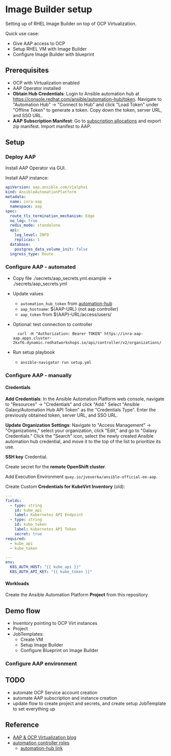 # Image Builder setup

Setting up of RHEL Image Builder on top of OCP Virtualization.

Quick use case:

- Give AAP access to OCP
- Setup RHEL VM with Image Builder
- Configure Image Builder with blueprint

## Prerequisites

- OCP with Virtualization enabled
- AAP Operator installed
- **Obtain Hub Credentials**: Login to Ansible automation hub at <https://console.redhat.com/ansible/automation-hub/token>. Navigate to "Automation Hub" -> "Connect to Hub" and click "Load Token" under "Offline Token" to generate a token. Copy down the token, server URL, and SSO URL.
- **AAP Subscription Manifest**: Go to [subscription allocations](https://access.redhat.com/management/subscription_allocations) and export zip manifest.
Import manifest to AAP.

## Setup

### Deploy AAP

Install AAP Operator via GUI.

Install AAP instance:

```yaml
apiVersion: aap.ansible.com/v1alpha1
kind: AnsibleAutomationPlatform
metadata:
  name: inra-aap
  namespace: aap
spec:
  route_tls_termination_mechanism: Edge
  no_log: true
  redis_mode: standalone
  api:
    log_level: INFO
    replicas: 1
  database:
    postgres_data_volume_init: false
  ingress_type: Route
```

### Configure AAP - automated

- Copy file ./secrets/aap_secrets.yml.example -> ./secrets/aap_secrets.yml
- Update values
  - `automation_hub_token` from [automation-hub](https://console.redhat.com/ansible/automation-hub/token)
  - `aap_hostname`: ${AAP-URL} (not aap controller)
  - `aap_token` from ${AAP}-URL/access/users/
- Optional: test connection to controller

        curl -H "Authorization: Bearer TOKEN" https://inra-aap-aap.apps.cluster-2kxf6.dynamic.redhatworkshops.io/api/controller/v2/organizations/

- Run setup playbook
  - `ansible-navigator run setup.yml`

### Configure AAP - manually

#### Credentials

**Add Credentials**: In the Ansible Automation Platform web console, navigate to "Resources" -> "Credentials" and click "Add." Select "Ansible Galaxy/Automation Hub API Token" as the "Credentials Type". Enter the previously obtained token, server URL, and SSO URL.

**Update Organization Settings**: Navigate to "Access Management" -> "Organizations," select your organization, click "Edit," and go to "Galaxy Credentials." Click the "Search" icon, select the newly created Ansible automation hub credential, and move it to the top of the list to prioritize its use.

**SSH key** Credential.

Create secret for the **remote OpenShift cluster**.

Add Execution Environment `quay.io/jveverka/ansible-official-ee-aap`.

Create Custom **Credentials for KubeVirt Inventory** (old):

```yaml
---
fields:
  - type: string
    id: kube_api
    label: Kubernetes API Endpoint
  - type: string
    id: kube_token
    label: Kubernetes API Token
    secret: true
required:
  - kube_api
  - kube_token

---
env:
  K8S_AUTH_HOST: "{{ kube_api }}"
  K8S_AUTH_API_KEY: "{{ kube_token }}"
```

#### Workloads

Create the Ansible Automation Platform **Project** from this repository.

## Demo flow

- Inventory pointing to OCP Virt instances
- Project
- JobTemplates:
  - Create VM
  - Setup Image Builder
  - Configure Blueprint on Image Builder

### Configure AAP environment

## TODO

- automate OCP Service account creation
- automate AAP subscription and instance creation
- update flow to create project and secrets, and create setup JobTemplate to set everything up

## Reference

- [AAP & OCP Virtualization blog](https://www.redhat.com/en/blog/ansible-automation-platform-openshift-virtualization-multi-cluster-environment)
- [automation controller roles](https://github.com/redhat-cop/infra.aap_configuration)
  - [automation-hub link](https://console.redhat.com/ansible/automation-hub/repo/validated/infra/aap_configuration/)
